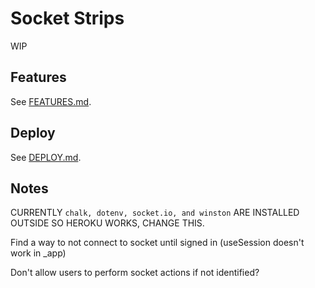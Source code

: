 # Socket Strips

WIP

## Features

See [FEATURES.md](FEATURES.md).

## Deploy

See [DEPLOY.md](DEPLOY.md).

## Notes

CURRENTLY `chalk, dotenv, socket.io, and winston` ARE INSTALLED OUTSIDE SO HEROKU WORKS, CHANGE THIS.

Find a way to not connect to socket until signed in (useSession doesn't work in _app)

Don't allow users to perform socket actions if not identified?
